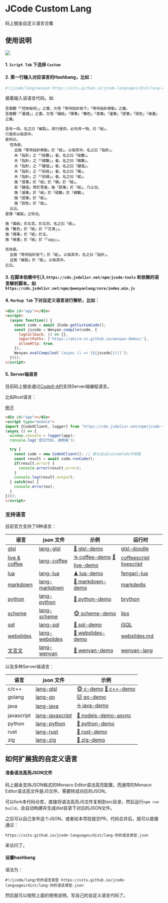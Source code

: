 # JCode Custom Lang

码上掘金自定义语言合集

## 使用说明

![](https://p5.ssl.qhimg.com/t010e5342c2f84b519b.png)

#### 1. `Script Tab` 下选择 `Custom`

#### 2. 第一行输入对应语言的Hashbang，比如：

```js
#!/jcode/lang/wenyan https://xitu.github.io/jcode-languages/dist/lang-wenyan.json
```

接着输入该语言代码，如

```wenyan
吾嘗觀「「控制秘術」」之書。方悟「等待指針按下」「等待指針移動」之義。
吾嘗觀「「畫譜」」之書。方悟「備紙」「擇筆」「蘸色」「落筆」「運筆」「提筆」「設色」「裱畫」之義。

吾有一術。名之曰「繪製」。欲行是術。必先得一物。曰「紙」。
行是術以俟其毕。
是術曰。
  恆為是。
    且施「等待指針移動」於「紙」。以俟其毕。名之曰「指針」。
    夫「指針」之「「經數」」者。名之曰「經數」。
    夫「指針」之「「緯數」」者。名之曰「緯數」。
    夫「指針」之「「鍵值」」者。名之曰「鍵值」。
    夫「指針」之「「前經」」者。名之曰「橫」。
    夫「指針」之「「前緯」」者。名之曰「縱」。
    施「落筆」於「紙」於「橫」於「縱」。
    若「鍵值」等於零者。施「提筆」於「紙」。乃止也。
    施「運筆」於「紙」於「經數」於「緯數」。
    施「提筆」於「紙」。
    施「設色」於「紙」。
  云云。
是謂「繪製」之術也。

施「備紙」於五百。於五百。名之曰「紙」。
施「蘸色」於「紙」於「「花青」」。
施「擇筆」於「紙」於五。
施「裱畫」於「紙」於「「app」」。

恆為是。
  且施「等待指針按下」於「紙」。以俟其毕。名之曰「指針」。
  且施「繪製」於「紙」。以俟其毕。
云云。
```

#### 3. 在脚本依赖中引入 `https://cdn.jsdelivr.net/npm/jcode-tools` 和依赖的语言解析脚本，如 `https://cdn.jsdelivr.net/npm/@wenyanlang/core/index.min.js`

#### 4. `Markup Tab` 下对自定义语言进行解析，比如：

```html
<div id="app"></div>
<script>
  (async function() {
    const code = await JCode.getCustomCode();
    const jscode = Wenyan.compile(code, {
      logCallback: () => {},
      importPaths: ['https://akira-cn.github.io/wenyan-demos/'],
      allowHttp: true,
    });
    Wenyan.evalCompiled(`(async () => {${jscode}})()`);
  }());
</script>
```

#### 5. Server端语言

目前码上掘金通过[CodeX-API](https://github.com/akira-cn/CodeX-API)支持Server端编程语言。

比如Rust语言：

[例子](https://code.juejin.cn/pen/7123427292306817060)

```html
<div id="app"></div>
<script type="module">
import {CodeXClient, logger} from 'https://cdn.jsdelivr.net/npm/jcode-tools@^0.10.2/dist/jcode-tools.esm.js';
(async () => {
  window.console = logger(app);
  console.log('提交代码，请稍候');

  try {
    const code = new CodeXClient(); // 默认会从CustomCode中获取
    const result = await code.runCode();
    if(result.error) {
      console.error(result.error);
    }
    console.log(result.output);
  } catch(ex) {
    console.error(ex);
  }
})();
</script>
```

### 支持语言

目前官方支持了9种语言：

| 语言 | json 文件 | 示例 | 运行时 |
| --- | --- | --- | --- |
| [glsl](src/lang-lua.js) | [lang-glsl](https://xitu.github.io/jcode-languages/dist/lang-glsl.json) | [🎯 glsl-demo](https://code.juejin.cn/pen/7116418967081582623) | [glsl-doodle](https://github.com/akira-cn/glsl-doodle)
| [live & coffee](src/lang-coffee.js) | [lang-coffee](https://xitu.github.io/jcode-languages/dist/lang-coffee.json) | [☕️ coffee-demo](https://code.juejin.cn/pen/7118946974367219726) [🎢 live-demo](https://code.juejin.cn/pen/7118944247788601352) | [coffeescript](https://github.com/jashkenas/coffeescript/) [livescript](https://github.com/gkz/LiveScript)|
| [lua](src/lang-lua.js) | [lang-lua](https://xitu.github.io/jcode-languages/dist/lang-lua.json) | [♟ lua-demo](https://code.juejin.cn/pen/7117234319281618974) | [fengari-lua](https://github.com/fengari-lua/fengari-web) |
| [markdown](src/lang-markdown.js) | [lang-markdown](https://xitu.github.io/jcode-languages/dist/lang-markdown.json) | [📓 markdown-demo](https://code.juejin.cn/pen/7117484770900049928) | [markdedjs](https://github.com/markedjs/marked) |
| [python](src/lang-python.js) | [lang-python](https://xitu.github.io/jcode-languages/dist/lang-python.json) | [🐍 python-demo](https://code.juejin.cn/pen/7117216879185231902) | [brython](https://github.com/brython-dev/brython) |
| [scheme](src/lang-scheme.js) | [lang-scheme](https://xitu.github.io/jcode-languages/dist/lang-scheme.json) | [🐵 scheme-demo](https://code.juejin.cn/pen/7117496697122455588) | [lips](https://github.com/jcubic/lips) |
| [sql](src/lang-sql.js) | [lang-sql](https://xitu.github.io/jcode-languages/dist/lang-sql.json) | [🦗 sql-demo](https://code.juejin.cn/pen/7117569541948833823) | [jSQL](https://github.com/Pamblam/jSQL) |
| [webslides](src/lang-webslides.js) | [lang-webslides](https://xitu.github.io/jcode-languages/dist/lang-webslides.json) | [🐙 webslides-demo](https://code.juejin.cn/pen/7115222187925045256) | [webslides.md](https://github.com/xitu/webslides.md) |
| [文言文](src/lang-wenyan.js) | [lang-wenyan](https://xitu.github.io/jcode-languages/dist/lang-wenyan.json) | [🐧 wenyan-demo](https://code.juejin.cn/pen/7117404732288663582) | [wenyan-lang](https://github.com/wenyan-lang/wenyan) |

以及多种Server端语言：

| 语言 | json 文件 | 示例 |
| --- | --- | --- | 
| c/c++ | [lang-glsl](https://xitu.github.io/jcode-languages/dist/lang-cpp.json) | [🐵 c-demo](https://code.juejin.cn/pen/7124117611972935716) [🙉 c++-demo](https://code.juejin.cn/pen/7124118398396530719)
| golang | [lang-go](https://xitu.github.io/jcode-languages/dist/lang-go.json) | [🐱 go-demo](https://code.juejin.cn/pen/7124119816633319438)
| java | [lang-java](https://xitu.github.io/jcode-languages/dist/lang-java.json) | [☕️ java-demo](https://code.juejin.cn/pen/7124119426709848095)
| javascript | [lang-javascript](https://xitu.github.io/jcode-languages/dist/lang-javascript.json) | [🦋 nodejs-demo-async](https://code.juejin.cn/pen/7121977600011927589)
| python | [lang-python](https://xitu.github.io/jcode-languages/dist/lang-python.json) | [🐍 python-demo](https://code.juejin.cn/pen/7124120405828173831) |
| rust | [lang-rust](https://xitu.github.io/jcode-languages/dist/lang-rust.json) | [🦁 rust-demo](https://code.juejin.cn/pen/7123427292306817060) |
| zig | [lang-zig](https://xitu.github.io/jcode-languages/dist/lang-zig.json) | [🦉 zig-demo](https://code.juejin.cn/pen/7123497832207613988) |

## 如何扩展我的自定义语言

#### 准备语法高亮JSON文件

码上掘金支持JSON格式的Monaco Editor语法高亮配置，而通常的Monaco Editor语法高文件是JS文件，需要转成对应的JSON。

可以fork本代码仓库，直接将语法高亮JS文件复制到src目录，然后运行`npm run build`，会自动构建并生成dist目录下对应的JSON文件。

之后可以自己发布这个JSON，或者给本项目提交PR，代码合并后，就可以直接通过：

`https://xitu.github.io/jcode-languages/dist/lang-你的语言类型.json`

来访问了。

#### 设置hashbang

语法为：

```
#!/jcode/lang/你的语言类型 https://xitu.github.io/jcode-languages/dist/lang-你的语言类型.json
```

然后就可以按照上面的使用说明，写自己的自定义语言代码了。
